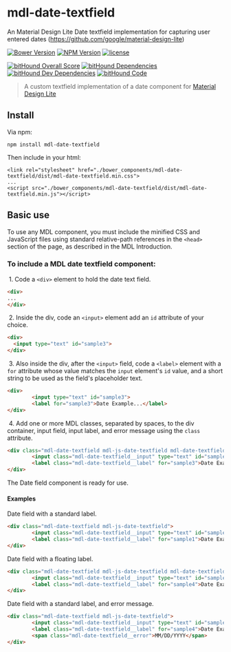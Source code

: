 # mdl-date-textfield
An Material Design Lite Date textfield implementation for capturing user entered dates (https://github.com/google/material-design-lite)

[![Bower Version](https://img.shields.io/bower/v/mdl-date-textfield.svg)](https://github.com/rathxxx/mdl-date-textfield)
[![NPM Version](https://img.shields.io/npm/v/mdl-date-textfield.svg)](https://www.npmjs.com/package/mdl-date-textfield)
[![license](https://img.shields.io/badge/license-MIT-brightgreen.svg?style=flat)](https://github.com/rathxxx/mdl-date-textfield/blob/master/LICENSE)

[![bitHound Overall Score](https://www.bithound.io/github/rathxxx/mdl-date-textfield/badges/score.svg)](https://www.bithound.io/github/rathxxx/mdl-date-textfield)
[![bitHound Dependencies](https://www.bithound.io/github/rathxxx/mdl-date-textfield/badges/dependencies.svg)](https://www.bithound.io/github/rathxxx/mdl-date-textfield/master/dependencies/npm)
[![bitHound Dev Dependencies](https://www.bithound.io/github/rathxxx/mdl-date-textfield/badges/devDependencies.svg)](https://www.bithound.io/github/rathxxx/mdl-date-textfield/master/dependencies/npm)
[![bitHound Code](https://www.bithound.io/github/rathxxx/mdl-date-textfield/badges/code.svg)](https://www.bithound.io/github/rathxxx/mdl-date-textfield)

> A custom textfield implementation of a date component for [Material Design Lite](https://github.com/google/material-design-lite)

## Install

Via npm:

````
npm install mdl-date-textfield
````

Then include in your html:

````
<link rel="stylesheet" href="./bower_components/mdl-date-textfield/dist/mdl-date-textfield.min.css">
...
<script src="./bower_components/mdl-date-textfield/dist/mdl-date-textfield.min.js"></script>
````

## Basic use
To use any MDL component, you must include the minified CSS and JavaScript files using standard relative-path references in the `<head>` section of the page, as described in the MDL Introduction.

### To include a MDL **date textfield** component:

&nbsp;1. Code a `<div>` element to hold the date text field.
```html
<div>
...
</div>
```
&nbsp;2. Inside the div, code an `<input>` element add an `id` attribute of your choice.
```html
<div>
  <input type="text" id="sample3">
</div>
```
&nbsp;3. Also inside the div, after the `<input>` field, code a `<label>` element with a `for` attribute whose value matches the `input` element's `id` value, and a short string to be used as the field's placeholder text.
```html
<div>
		<input type="text" id="sample3">
        <label for="sample3">Date Example...</label>
</div>
```
&nbsp;4. Add one or more MDL classes, separated by spaces, to the div container, input field, input label, and error message using the `class` attribute.
```html
<div class="mdl-date-textfield mdl-js-date-textfield mdl-date-textfield--floating-label">
        <input class="mdl-date-textfield__input" type="text" id="sample3">
        <label class="mdl-date-textfield__label" for="sample3">Date Example...</label>
</div>
```
The Date field component is ready for use.

#### Examples

Date field with a standard label.
```html
<div class="mdl-date-textfield mdl-js-date-textfield">
        <input class="mdl-date-textfield__input" type="text" id="sample1">
        <label class="mdl-date-textfield__label" for="sample1">Date Example...</label>
</div>
```

Date field with a floating label.
```html
<div class="mdl-date-textfield mdl-js-date-textfield mdl-date-textfield--floating-label">
        <input class="mdl-date-textfield__input" type="text" id="sample4">
        <label class="mdl-date-textfield__label" for="sample4">Date Example...</label>
</div>
```

Date field with a standard label, and error message.
```html
<div class="mdl-date-textfield mdl-js-date-textfield">
        <input class="mdl-date-textfield__input" type="text" id="sample4">
        <label class="mdl-date-textfield__label" for="sample4">Date Example...</label>
		<span class="mdl-date-textfield__error">MM/DD/YYYY</span>
</div>
```
